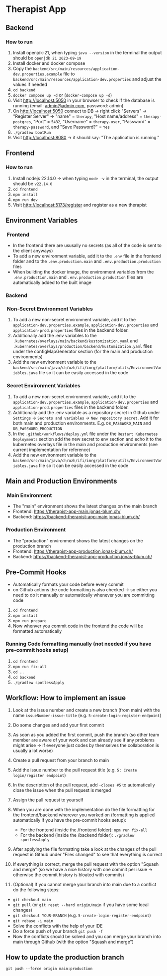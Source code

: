 # Therapist App

## Backend

### How to run

1. Install openjdk-21, when typing `java --version` in the terminal the output should be `openjdk 21 2023-09-19`
2. Install docker and docker compose
3. Copy the `backend/src/main/resources/application-dev.properties.example` file to `backend/src/main/resources/application-dev.properties` and adjust the values if needed
4. `cd backend`
5. `docker compose up -d` or (`docker-compose up -d`)
6. Visit <http://localhost:5050> in your browser to check if the database is running (email: <admin@admin.com>, password: admin)
7. On <http://localhost:5050> connect to DB -> right click "Servers" -> "Register Server" -> "name" = `therapy`, "Host name/address" = `therapy-postgres`, "Port" = `5432`, "Username" = `therapy-user`, "Password" = `therapy-password`, and "Save Password?" = `Yes`
8. `./gradlew bootRun`
9. Visit <http://localhost:8080> -> it should say: "The application is running."

## Frontend

### How to run

1. Install nodejs 22.14.0 -> when typing `node -v` in the terminal, the output should be `v22.14.0`
2. `cd frontend`
3. `npm install`
4. `npm run dev`
5. Visit <http://localhost:5173/register> and register as a new therapist

## Environment Variables

###  Frontend

- In the frontend there are ususally no secrets (as all of the code is sent to the client anyways)
- To add a new environment variable, add it to the `.env` file in the frontend folder and to the `.env.production.main` and `.env.production.production` files
- When building the docker image, the environment variables from the `.env.production.main` and `.env.production.production` files are automatically added to the built image

### Backend

###  Non-Secret Environment Variables

1. To add a new non-secret environment variable, add it to the `application-dev.properties.example`, `application-dev.properties` and `application-prod.properties` files in the backend folder.
2. Additionally add the .env variables to the `.kubernetes/overlays/main/backend/kustomization.yaml` and `.kubernetes/overlays/production/backend/kustomization.yaml` files under the configMapGenerator section (for the main and production environments)
3. Add the new environment variable to the `backend/src/main/java/ch/uzh/ifi/imrg/platform/utils/EnvironmentVariables.java` file so it can be easily accessed in the code

###  Secret Environment Variables

1. To add a new non-secret environment variable, add it to the `application-dev.properties.example`, `application-dev.properties` and `application-prod.properties` files in the backend folder.
2. Additionally add the .env variable as a repository secret in Github under `Settings` -> `Secrets and variables` -> `New repository secret`. Add it for both main and production environments. E.g. `DB_PASSWORD_MAIN` and `DB_PASSWORD_PRODUCTION`
3. In the `.github/workflows/deploy.yml` file under the `Restart Kubernetes Deployments` section add the new secret to env section and echo it to the kubernetes overlays file in the main and production environments (see current implementation for reference)
4. Add the new environment variable to the `backend/src/main/java/ch/uzh/ifi/imrg/platform/utils/EnvironmentVariables.java` file so it can be easily accessed in the code

## Main and Production Environments

###  Main Environment

- The "main" environment shows the latest changes on the main branch
- Frontend: <https://therapist-app-main.jonas-blum.ch/>
- Backend: <https://backend-therapist-app-main.jonas-blum.ch/>

### Production Environment

- The "production" environment shows the latest changes on the production branch
- Frontend: <https://therapist-app-production.jonas-blum.ch/>
- Backend: <https://backend-therapist-app-production.jonas-blum.ch/>

## Pre-Commit Hooks

- Automatically formats your code before every commit
- on Github actions the code formatting is also checked -> so either you need to do it manually or automatically whenever you are committing code

1. `cd frontend`
2. `npm install`
3. `npm run prepare`
4. Now whenver you commit code in the frontend the code will be formatted automatically

### Running Code formatting manually (not needed if you have pre-commit hooks setup)

1. `cd frontend`
2. `npm run fix-all`
3. `cd ..`
4. `cd backend`
5. `./gradlew spotlessApply`

## Workflow: How to implement an issue

1. Look at the issue number and create a new branch (from main) with the name `issueNumber-issue-title` (e.g. `5-create-login-register-endpoint`)
2. Do some changes and add your first commit
3. As soon as you added the first commit, push the branch (so other team member are aware of your work and can already see if any problems might arise -> if everyone just codes by themselves the collaboration is usually a lot worse)
4. Create a pull request from your branch to main
5. Add the issue number to the pull request title (e.g. `5: Create login/register endpoint`)
6. In the description of the pull request, add `-closes #5` to automatically close the issue when the pull request is merged
7. Assign the pull request to yourself
8. When you are done with the implementation do the file formatting for the frontend/backend wherever you worked on (formatting is applied automatically if you have the pre-commit hooks setup):

   - For the frontend (inside the /frontend folder): `npm run fix-all`
   - For the backend (inside the /backend folder): `./gradlew spotlessApply`

9. After applying the file formatting take a look at the changes of the pull request in Github under "Files changed" to see that everything is correct
10. If everything is correct, merge the pull request with the option "Squash and merge" (so we have a nice history with one commit per issue -> otherwise the commit history is bloated with commits)
11. (Optional) If you cannot merge your branch into main due to a conflict do the following steps:

- `git checkout main`
- `git pull` (or `git reset --hard origin/main` if you have some local changes)
- `git checkout YOUR-BRANCH` (e.g. `5-create-login-register-endpoint`)
- `git rebase -i main`
- Solve the conflicts with the help of your IDE
- Do a force push of your branch `git push -f`
- Now the conflicts should be solved and you can merge your branch into main through Github (with the option "Squash and merge")

## How to update the production branch

`git push --force origin main:production`
